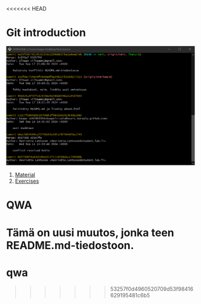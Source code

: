 <<<<<<< HEAD
# Git introduction
![alt text](https://github.com/Kaapeli-seta/qwa/blob/main/images/git%20resolve%203.png)
1. [Material](git-basics.md)
2. [Exercises](exercises.md)

# QWA

Tämä on uusi muutos, jonka teen README.md-tiedostoon.
=======
# qwa
>>>>>>> 53257f0d4960520709d53f98416629195481c6b5
